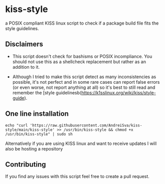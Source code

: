 # kiss-style
a POSIX compliant KISS linux script to check if a package build file fits the style guidelines.

## Disclaimers

- This script doesn't check for bashisms or POSIX incompliance. You should not use this as a shellcheck replacement but rather as an addition to it.

- Although I tried to make this script detect as many inconsistencies as possible, it's not perfect and in some rare cases can report false errors (or even worse, not report anything at all) so it's best to still read and remember the [style guidelinesb(https://k1sslinux.org/wiki/kiss/style-guide).

## One line installation

```
echo "curl 'https://raw.githubusercontent.com/AndreiSva/kiss-style/main/kiss-style' >> /usr/bin/kiss-style && chmod +x /usr/bin/kiss-style" | sudo sh
```

Alternatively if you are using KISS linux and want to receive updates I will also be hosting a repository 

## Contributing

If you find any issues with this script feel free to create a pull request.
